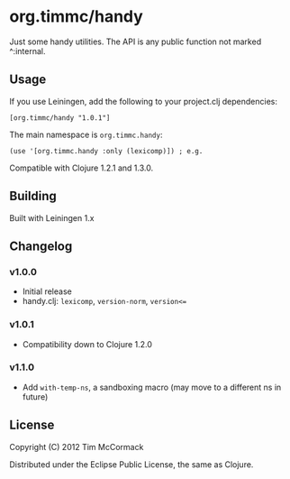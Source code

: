 # org.timmc/handy

Just some handy utilities. The API is any public function not marked ^:internal.

## Usage

If you use Leiningen, add the following to your project.clj dependencies:

`[org.timmc/handy "1.0.1"]`

The main namespace is `org.timmc.handy`:

`(use '[org.timmc.handy :only (lexicomp)]) ; e.g.`

Compatible with Clojure 1.2.1 and 1.3.0.

## Building

Built with Leiningen 1.x

## Changelog

### v1.0.0
* Initial release
* handy.clj: `lexicomp`, `version-norm`, `version<=`

### v1.0.1
* Compatibility down to Clojure 1.2.0

### v1.1.0
* Add `with-temp-ns`, a sandboxing macro (may move to a different ns in future)

## License

Copyright (C) 2012 Tim McCormack

Distributed under the Eclipse Public License, the same as Clojure.
